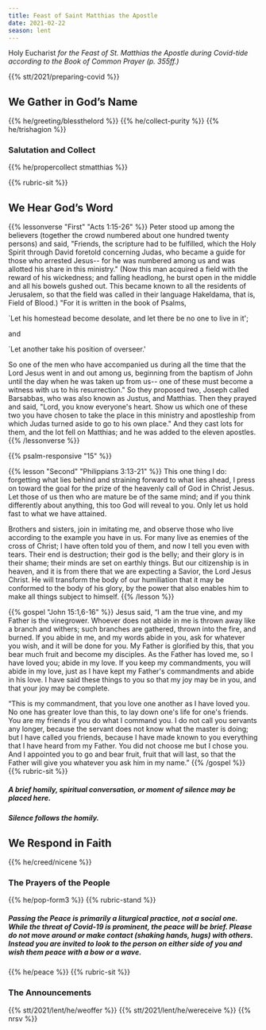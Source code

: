 ```yaml
---
title: Feast of Saint Matthias the Apostle
date: 2021-02-22
season: lent
---
```

Holy Eucharist
_for the Feast of St. Matthias the Apostle during Covid-tide_
_according to the Book of Common Prayer (p. 355ff.)_

{{% stt/2021/preparing-covid %}}

## We Gather in God’s Name
{{% he/greeting/blessthelord %}}
{{% he/collect-purity %}}
{{% he/trishagion %}}

### Salutation and Collect
{{% he/propercollect stmatthias %}}

{{% rubric-sit %}}
## We Hear God’s Word
{{% lessonverse "First" "Acts 1:15-26" %}}
Peter stood up among the believers (together the crowd numbered about one hundred twenty persons) and said, "Friends, the scripture had to be fulfilled, which the Holy Spirit through David foretold concerning Judas, who became a guide for those who arrested Jesus-- for he was numbered among us and was allotted his share in this ministry." (Now this man acquired a field with the reward of his wickedness; and falling headlong, he burst open in the middle and all his bowels gushed out. This became known to all the residents of Jerusalem, so that the field was called in their language Hakeldama, that is, Field of Blood.) "For it is written in the book of Psalms,

`Let his homestead become desolate,
and let there be no one to live in it';

and

`Let another take his position of overseer.'

So one of the men who have accompanied us during all the time that the Lord Jesus went in and out among us, beginning from the baptism of John until the day when he was taken up from us-- one of these must become a witness with us to his resurrection." So they proposed two, Joseph called Barsabbas, who was also known as Justus, and Matthias. Then they prayed and said, "Lord, you know everyone's heart. Show us which one of these two you have chosen to take the place in this ministry and apostleship from which Judas turned aside to go to his own place." And they cast lots for them, and the lot fell on Matthias; and he was added to the eleven apostles.
{{% /lessonverse %}}


{{% psalm-responsive "15" %}}

{{% lesson "Second" "Philippians 3:13-21" %}}
This one thing I do: forgetting what lies behind and straining forward to what lies ahead, I press on toward the goal for the prize of the heavenly call of God in Christ Jesus. Let those of us then who are mature be of the same mind; and if you think differently about anything, this too God will reveal to you. Only let us hold fast to what we have attained.

Brothers and sisters, join in imitating me, and observe those who live according to the example you have in us. For many live as enemies of the cross of Christ; I have often told you of them, and now I tell you even with tears. Their end is destruction; their god is the belly; and their glory is in their shame; their minds are set on earthly things. But our citizenship is in heaven, and it is from there that we are expecting a Savior, the Lord Jesus Christ. He will transform the body of our humiliation that it may be conformed to the body of his glory, by the power that also enables him to make all things subject to himself.
{{% /lesson %}}

{{% gospel "John 15:1,6-16" %}}
Jesus said, “I am the true vine, and my Father is the vinegrower. Whoever does not abide in me is thrown away like a branch and withers; such branches are gathered, thrown into the fire, and burned. If you abide in me, and my words abide in you, ask for whatever you wish, and it will be done for you. My Father is glorified by this, that you bear much fruit and become my disciples. As the Father has loved me, so I have loved you; abide in my love. If you keep my commandments, you will abide in my love, just as I have kept my Father's commandments and abide in his love. I have said these things to you so that my joy may be in you, and that your joy may be complete.

“This is my commandment, that you love one another as I have loved you. No one has greater love than this, to lay down one's life for one's friends. You are my friends if you do what I command you. I do not call you servants any longer, because the servant does not know what the master is doing; but I have called you friends, because I have made known to you everything that I have heard from my Father. You did not choose me but I chose you. And I appointed you to go and bear fruit, fruit that will last, so that the Father will give you whatever you ask him in my name.”
{{% /gospel %}}
{{% rubric-sit %}}
##### A brief homily, spiritual conversation, or moment of silence may be placed here.
##### Silence follows the homily.

## We Respond in Faith
{{% he/creed/nicene %}}

### The Prayers of the People
{{% he/pop-form3 %}}
{{% rubric-stand %}}
##### Passing the Peace is primarily a liturgical practice, not a social one. While the threat of Covid-19 is prominent, the peace will be brief. Please do not move around or make contact (shaking hands, hugs) with others. Instead you are invited to look to the person on either side of you and wish them peace with a bow or a wave.
{{% he/peace %}}
{{% rubric-sit %}}

### The Announcements
{{% stt/2021/lent/he/weoffer %}}
{{% stt/2021/lent/he/wereceive %}}
{{% nrsv %}}
